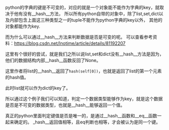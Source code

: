 python的字典的键是不可变的，对应的就是一个对象能不能作为字典的key，就取决于他有没有__hash__方法，
所以所有python自带的对象中，除了list,set,dict以及内部包含上面这三种类型之一的tuple不能作为python字典的key以外，
其他的对象都能作为key.


而为什么可以通过__hash__方法来判断数据是否是可变的呢。
可以查看参考资料：https://blog.csdn.net/lnotime/article/details/81192207


这里有个很好的尝试，就是我们之所以说list,set和dict没有__hash__方法是因为，他们的数据结构内部__hash__函数反回了None。

这里作者将list的__hash__返回了```hash(self[0])```，也就是返回了list的第一个元素的hash值。

此时list就可以作为dict的key了。

所以通过这个例子我们可以知道，判定一个数据类型能够作为key，就是这个数据是否是不可变的数据类型，也就是__hash__能够返回一个值。

真正的python里面判定键值是否是唯一的，是通过__hash__函数和__eq__函数一起来确定的。
_hash__返回值相等，且eq判断也相等，才会被认为是同一个键。


